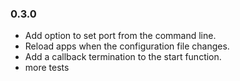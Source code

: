 ### 0.3.0

* Add option to set port from the command line.
* Reload apps when the configuration file changes.
* Add a callback termination to the start function.
* more tests
